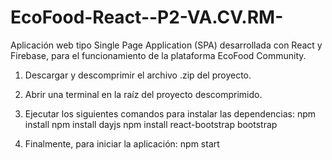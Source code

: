 # EcoFood-React--P2-VA.CV.RM-
Aplicación web tipo Single Page Application (SPA) desarrollada con React y Firebase, para el funcionamiento de la plataforma EcoFood Community.

1. Descargar y descomprimir el archivo .zip del proyecto.

2. Abrir una terminal en la raíz del proyecto descomprimido.

3. Ejecutar los siguientes comandos para instalar las dependencias:
npm install
npm install dayjs
npm install react-bootstrap bootstrap

4. Finalmente, para iniciar la aplicación:
npm start
